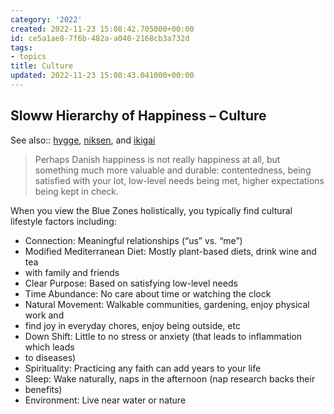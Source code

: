 ```yaml
---
category: '2022'
created: 2022-11-23 15:08:42.705000+00:00
id: ce5a1ae8-7f6b-482a-a040-2168cb3a732d
tags:
- topics
title: Culture
updated: 2022-11-23 15:08:43.041000+00:00
---
```

   
## Sloww Hierarchy of Happiness – Culture   
   
See also:: [hygge](/not_created.md), [niksen](/not_created.md), and [ikigai](/not_created.md)    
   
> Perhaps Danish happiness is not really happiness at all, but something much more valuable and durable: contentedness, being satisfied with your lot, low-level needs being met, higher expectations being kept in check.   
   
When you view the Blue Zones holistically, you typically find cultural lifestyle factors including:   
   
   
- Connection: Meaningful relationships (“us” vs. “me”)   
- Modified Mediterranean Diet: Mostly plant-based diets, drink wine and tea   
- with family and friends   
- Clear Purpose: Based on satisfying low-level needs   
- Time Abundance: No care about time or watching the clock   
- Natural Movement: Walkable communities, gardening, enjoy physical work and   
- find joy in everyday chores, enjoy being outside, etc   
- Down Shift: Little to no stress or anxiety (that leads to inflammation which leads   
- to diseases)   
- Spirituality: Practicing any faith can add years to your life   
- Sleep: Wake naturally, naps in the afternoon (nap research backs their   
- benefits)   
- Environment: Live near water or nature